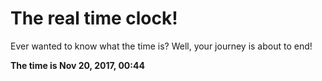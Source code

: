 # The real time clock!

Ever wanted to know what the time is? Well, your journey is about to end!

**The time is Nov 20, 2017, 00:44**